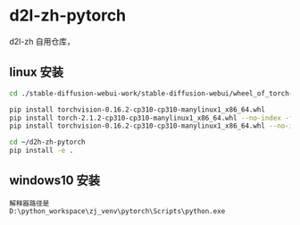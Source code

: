 # d2l-zh-pytorch

d2l-zh 自用仓库，

## linux 安装


```bash
cd ./stable-diffusion-webui-work/stable-diffusion-webui/wheel_of_torch-2.1.2/

pip install torchvision-0.16.2-cp310-cp310-manylinux1_x86_64.whl 
pip install torch-2.1.2-cp310-cp310-manylinux1_x86_64.whl --no-index -f .
pip install torchvision-0.16.2-cp310-cp310-manylinux1_x86_64.whl --no-index -f .

cd ~/d2h-zh-pytorch
pip install -e .
```

## windows10 安装
```
解释器路径是
D:\python_workspace\zj_venv\pytorch\Scripts\python.exe

```